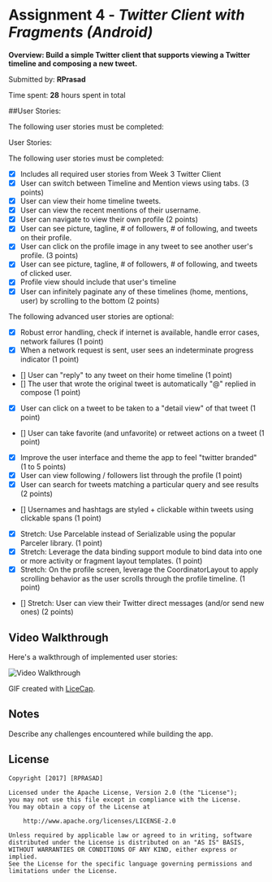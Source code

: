 # Assignment 4 - *Twitter Client with Fragments (Android)*

**Overview: Build a simple Twitter client that supports viewing a Twitter timeline and composing a new tweet.**

Submitted by: **RPrasad**

Time spent: **28** hours spent in total


##User Stories:

The following user stories must be completed:

User Stories:

The following user stories must be completed:

* [X] Includes all required user stories from Week 3 Twitter Client
* [X] User can switch between Timeline and Mention views using tabs. (3 points)
* [X] User can view their home timeline tweets.
* [X] User can view the recent mentions of their username.
* [X] User can navigate to view their own profile (2 points)
* [X] User can see picture, tagline, # of followers, # of following, and tweets on their profile.
* [X] User can click on the profile image in any tweet to see another user's profile. (3 points)
* [X] User can see picture, tagline, # of followers, # of following, and tweets of clicked user.
* [X] Profile view should include that user's timeline
* [X] User can infinitely paginate any of these timelines (home, mentions, user) by scrolling to the bottom (2 points)

The following advanced user stories are optional:

* [X] Robust error handling, check if internet is available, handle error cases, network failures (1 point)
* [X] When a network request is sent, user sees an indeterminate progress indicator (1 point)
* [] User can "reply" to any tweet on their home timeline (1 point)
* [] The user that wrote the original tweet is automatically "@" replied in compose (1 point)
* [X] User can click on a tweet to be taken to a "detail view" of that tweet (1 point)
* [] User can take favorite (and unfavorite) or retweet actions on a tweet (1 point)
* [X] Improve the user interface and theme the app to feel "twitter branded" (1 to 5 points)
* [X] User can view following / followers list through the profile (1 point)
* [X] User can search for tweets matching a particular query and see results (2 points)
* [] Usernames and hashtags are styled + clickable within tweets using clickable spans (1 point)
* [X] Stretch: Use Parcelable instead of Serializable using the popular Parceler library. (1 point)
* [X] Stretch: Leverage the data binding support module to bind data into one or more activity or fragment layout templates. (1 point)
* [X] Stretch: On the profile screen, leverage the CoordinatorLayout to apply scrolling behavior as the user scrolls through the profile timeline. (1 point)
* []  Stretch: User can view their Twitter direct messages (and/or send new ones) (2 points)



## Video Walkthrough 

Here's a walkthrough of implemented user stories:

![Video Walkthrough](walkthrough.gif)

GIF created with [LiceCap](http://www.cockos.com/licecap/).

## Notes

Describe any challenges encountered while building the app.

## License

    Copyright [2017] [RPRASAD]

    Licensed under the Apache License, Version 2.0 (the "License");
    you may not use this file except in compliance with the License.
    You may obtain a copy of the License at

        http://www.apache.org/licenses/LICENSE-2.0

    Unless required by applicable law or agreed to in writing, software
    distributed under the License is distributed on an "AS IS" BASIS,
    WITHOUT WARRANTIES OR CONDITIONS OF ANY KIND, either express or implied.
    See the License for the specific language governing permissions and
    limitations under the License.



